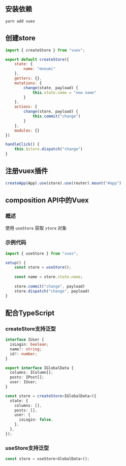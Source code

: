 ## 安装依赖

```shell
yarn add vuex
```



## 创建store

```js
import { createStore } from "vuex";

export default createStore({
    state: {
        name: "mneumi"
    },
    getters: {},
    mutations: {
        change(state, payload) {
            this.state.name = "new name"
        }
    },
    actions: {
        change(store, payload) {
            this.commit("change")
        }
    },
    modules: {}
})
```

```js
handleClick() {
    this.$store.dispatch("change")
}
```



## 注册vuex插件

```js
createApp(App).use(store).use(router).mount("#app")
```



## composition API中的Vuex

### 概述

使用 `useStore` 获取 `store` 对象

### 示例代码

```js
import { useStore } from "vuex";

setup() {
    const store = useStore();
    
    const name = store.state.name;
    
    store.commit("change", payload)
    store.dispatch("change", payload)
}
```



## 配合TypeScript

### createStore支持泛型

```typescript
interface IUser {
  isLogin: boolean;
  name?: string;
  id?: number;
}

export interface IGlobalData {
  columns: IColumn[];
  posts: IPost[];
  user: IUser;
}

const store = createStore<IGlobalData>({
  state: {
    columns: [],
    posts: [],
    user: {
      isLogin: false,
    },
  },
});
```

### useStore支持泛型

```js
const store = useStore<GlobalData>();
```